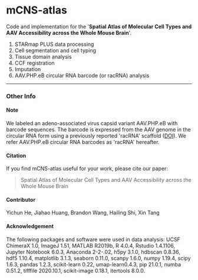 # mCNS-atlas

Code and implementation for the '**Spatial Atlas of Molecular Cell Types and AAV Accessibility across the Whole Mouse Brain**'. 


1. STARmap PLUS data processing
2. Cell segmentation and cell typing
3. Tissue domain analysis
4. CCF registration
5. Imputation
6. AAV.PHP.eB circular RNA barcode (or racRNA) analysis

***


### Other Info

#### Note
We labeled an adeno-associated virus capsid variant AAV.PHP.eB with barcode sequences. The barcode is expressed from the AAV genome in the circular RNA form using a previously reported 'racRNA' scaffold ([DOI](10.1038/s41587-019-0090-6)). We refer AAV.PHP.eB circular RNA barcodes as 'racRNA' hereafter.

#### Citation

If you find mCNS-atlas useful for your work, please cite our paper: 

> Spatial Atlas of Molecular Cell Types and AAV Accessibility across the Whole Mouse Brain


#### Contributor

Yichun He, Jiahao Huang, Brandon Wang, Hailing Shi, Xin Tang


#### Acknowledgement

The following packages and software were used in data analysis: UCSF ChimeraX 1.0, ImageJ 1.51, MATLAB R2019b, R 4.0.4, Rstudio 1.4.1106, Jupyter Notebook 6.0.3, Anaconda 2-2-.02, h5py 3.1.0, hdbscan 0.8.36, hdf5 1.10.4, matplotlib 3.1.3, seaborn 0.11.0, scanpy 1.6.0, numpy 1.19.4, scipy 1.6.3, pandas 1.2.3, scikit-learn 0.22, umap-learn0.4.3, pip 21.0.1, numba 0.51.2, tifffile 2020.10.1, scikit-image 0.18.1, itertools 8.0.0. 

